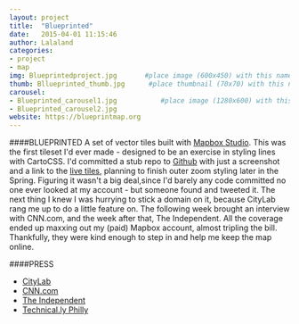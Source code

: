 ```yaml
---
layout: project
title:  "Blueprinted"
date:   2015-04-01 11:15:46
author: Lalaland
categories:
- project 
- map
img: Blueprintedproject.jpg       #place image (600x450) with this name in /assets/img/project/
thumb: Bllueprinted_thumb.jpg      #place thumbnail (70x70) with this name in /assets/img/project/thumbs/
carousel:
- Blueprinted_carousel1.jpg           #place image (1280x600) with this name in /assets/img/project/carousel/
- Blueprinted_carousel2.jpg
website: https://blueprintmap.org  
---
```

####BLUEPRINTED
A set of vector tiles built with [Mapbox Studio](https://mapbox.com). This was the first tileset I'd ever made - designed to be an exercise in styling lines with CartoCSS. I'd committed a stub repo to [Github](https://github.com/laurenancona/blueprinted) with just a screenshot and a link to the [live tiles](https://blueprintmap.org), planning to finish outer zoom styling later in the Spring. Figuring it wasn't a big deal,since I'd barely any code committed no one ever looked at my account - but someone found and tweeted it. The next thing I knew I was hurrying to stick a domain on it, because CityLab rang me up to do a little feature on. The following week brought an interview with CNN.com, and the week after that, The Independent. All the coverage ended up maxxing out my (paid) Mapbox account, almost tripling the bill. Thankfully, they were kind enough to step in and help me keep the map online.

####PRESS
 - [CityLab]()
 - [CNN.com]()
 - [The Independent]()
 - [Technical.ly Philly]()
